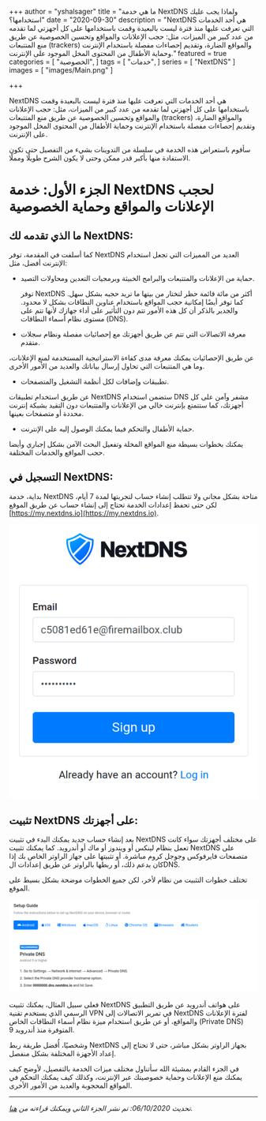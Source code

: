 +++
author = "yshalsager"
title = "ما هي خدمة NextDNS ولماذا يجب عليك استخدامها؟"
date = "2020-09-30"
description = "NextDNS هي أحد الخدمات التي تعرفت عليها منذ فترة ليست بالبعيدة وقمت باستخدامها على كل أجهزتي لما تقدمه من عدد كبير من الميزات، مثل: حجب اﻹعلانات والمواقع وتحسين الخصوصية عن طريق منع المتتبعات (trackers) والمواقع الضارة، وتقديم إحصاءات مفصلة باستخدام اﻹنترنت وحماية اﻷطفال من المحتوى المخل الموجود على اﻹنترنت."
featured = true
categories = [
  "الخصوصية",
]
tags = [
  "خدمات",
]
series = [
  "NextDNS"
]
images = [
  "images/Main.png"
]

+++

NextDNS هي أحد الخدمات التي تعرفت عليها منذ فترة ليست بالبعيدة وقمت باستخدامها على كل أجهزتي لما تقدمه من عدد كبير من الميزات، مثل: حجب الإعلانات والمواقع وتحسين الخصوصية عن طريق منع المتتبعات (trackers) والمواقع الضارة، وتقديم إحصاءات مفصلة باستخدام الإنترنت وحماية اﻷطفال من المحتوى المخل الموجود على الإنترنت. 

 

سأقوم باستعراض هذه الخدمة في سلسلة من التدوينات بشيء من التفصيل حتى تكون الاستفادة منها بأكبر قدر ممكن وحتى لا يكون الشرح طويلًا ومملًا. 

 

# الجزء الأول: خدمة NextDNS لحجب الإعلانات والمواقع وحماية الخصوصية 

 



## ما الذي تقدمه لك NextDNS: 

 كما أسلفت في المقدمة، توفر NextDNS العديد من المميزات التي تجعل استخدام الإنترنت أفضل، مثل: 

 

- حماية من الإعلانات والمتتبعات والبرامج الخبيثة وبرمجيات التعدين ومحاولات التصيد. 

   توفر NextDNS أكثر من مائة قائمة حظر لتختار من بيتها ما تريد حجبه بشكل سهل. كما توفر  أيضًا إمكانية حجب المواقع باستخدام عناوين النطاقات بشكل لا محدود.  والجدير بالذكر أن كل هذه الأمور تتم دون التأثير على أداء جهازك لأنها تتم على مستوى نظام أسماء النطاقات (DNS). 

 

- معرفة الاتصالات التي تتم عن طريق أجهزتك مع إحصائيات مفصلة ونظام سجلات متقدم. 

 عن طريق الإحصائيات يمكنك معرفة مدى كفاءة الاستراتيجية المستخدمة لمنع الإعلانات، وما هي المتتبعات التي تحاول إرسال بياناتك والعديد من الأمور الأخرى. 

 

- تطبيقات وإضافات لكل أنظمة التشغيل والمتصفحات. 

 عن طريق استخدام تطبيقات NextDNS ستضمن استخدام DNS مشفر وآمن على كل أجهزتك، كما ستتمتع بإنترنت خالي من الإعلانات والمتتبعات دون التقيد بشبكة إنترنت محددة أو متصفحات بعينها. 

 

- حماية الأطفال والتحكم فيما يمكنك الوصول إليه على الإنترنت. 

 يمكنك بخطوات بسيطة منع المواقع المخلة وتفعيل البحث الآمن بشكل إجباري وأيضا حجب المواقع والخدمات المختلفة. 

 



## التسجيل في NextDNS: 

 بداية، خدمة NextDNS متاحة بشكل مجاني ولا تتطلب إنشاء حساب لتجربتها لمدة 7 أيام، لكن حتى تحفظ إعدادات الخدمة تحتاج إلى إنشاء حساب عن طريق الموقع [https://my.nextdns.io](https://my.nextdns.io). 

 

![Resize](images/Sign-Up-NextDNS.png?width=500px#center)


## تثبيت NextDNS على أجهزتك: 

 بعد إنشاء حساب جديد يمكنك البدء في تثبيت NextDNS على مختلف أجهزتك سواء كانت تعمل بنظام لينكس أو ويندوز أو ماك أو أندرويد. كما يمكنك تثبيت NextDNS على متصفحات فايرفوكس وجوجل كروم مباشرة. أو تثبيتها على جهاز الراوتر الخاص بك إذا كان يدعم ذلك، أو ربطها بالراوتر عن طريق إعدادات الDNS. 

 

تختلف خطوات التثبيت من نظام لأخر، لكن جميع الخطوات موضحة بشكل بسيط على الموقع. 


![Resize](images/Setup-NextDNS.png#center)

 

فعلى سبيل المثال، يمكنك تثبيت NextDNS على هواتف أندرويد عن طريق التطبيق الرسمي الذي يستخدم تقنية VPN في تمرير الاتصالات إلى NextDNS لفترة الإعلانات والمواقع، أو عن طريق استخدام ميزة نظام أسماء النطاقات الخاص (Private DNS) المتوفرة منذ أندرويد 9. 

 

وشخصيًا، أُفضل طريقة ربط NextDNS بجهاز الراوتر بشكل مباشر، حتى لا تحتاج إلى إعداد الأجهزة المختلفة بشكل منفصل. 

 

 في الجزء القادم بمشيئة الله سأتناول مختلف ميزات الخدمة بالتفصيل، لأوضح كيف يمكنك منع الإعلانات وحماية خصوصيتك عبر الإنترنت، وكذلك كيف يمكنك التحكم في المواقع المحجوبة والعديد من الأمور الأخرى. 

<hr>

*تحديث 06/10/2020: تم نشر الجزء الثاني ويمكنك قراءته من [هنا](/ar/posts-customization).*
